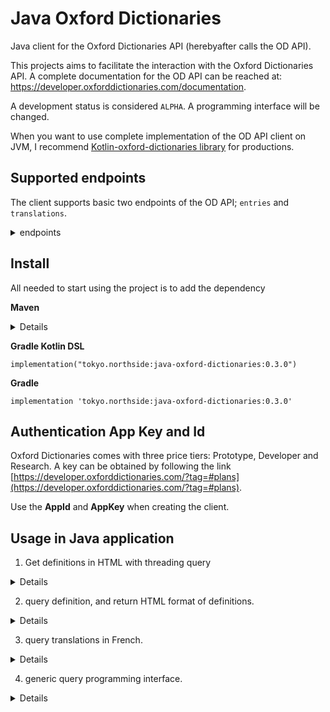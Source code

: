 # Java Oxford Dictionaries

Java client for the Oxford Dictionaries API (herebyafter calls the OD API).

This projects aims to facilitate the interaction with the Oxford Dictionaries API.
A complete documentation for the OD API can be reached at:
https://developer.oxforddictionaries.com/documentation.

A development status is considered `ALPHA`.
A programming interface will be changed.

When you want to use complete implementation of the OD API client on JVM,
I recommend [Kotlin-oxford-dictionaries library](https://search.maven.org/artifact/com.github.sparkmuse/kotlin-oxford-dictionaries) 
for productions.

## Supported endpoints

The client supports basic two endpoints of the OD API; `entries` and `translations`.

<details>
<summary>endpoints</summary>
<p>

| Api                                                                              	| Supported? 	|
|----------------------------------------------------------------------------------	|:----------:	|
| /api/v2/entries/{source_lang}/{word_id}:                                         	|      ✅     	|
| /api/v2/lemmas/{source_lang}/{word_id}:                                          	|           	|
| /api/v2/translations/{source_lang_translate}/{target_lang_translate}/{word_id}:  	|      ✅     	|
| /api/v2/thesaurus/{lang}/{word_id}:                                              	|            	|
| /api/v2/sentences/{source_lang}/{word_id}:                                       	|           	|
| /api/v2/words/{source_lang}:                                                     	|           	|
| /api/v2/inflections/{source_lang}/{word_id}:                                    	|           	|
| __Search__                                                                      	|            	|
| /api/v2/search/translations/{source_lang_search}/{target_lang_search}:           	|           	|
| /api/v2/search/{source_lang}:                                                    	|           	|
| /api/v2/search/thesaurus/{source_lang}                                           	|           	|
| __Utility__                                                                      	|            	|
| /api/v2/domains/{source_lang}:                                                   	|           	|
| /api/v2/domains/{source_lang_domains}/{target_lang_domains}:                     	|           	|
| /api/v2/fields:                                                                  	|           	|
| /api/v2/fields/{endpoint}:                                                       	|           	|
| /api/v2/filters:                                                                 	|           	|
| /api/v2/filters/{endpoint}:                                                      	|           	|
| /api/v2/grammaticalFeatures/{source_lang}:                                       	|           	|
| /api/v2/grammaticalFeatures/{source_lang_grammatical}/{target_lang_grammatical}: 	|           	|
| /api/v2/languages:                                                               	|           	|
| /api/v2/lexicalCategories/{source_lang}:                                         	|           	|
| /api/v2/lexicalCategories/{source_lang_lexical}/{target_lang_lexical}:           	|           	|
| /api/v2/registers/{source_lang}:                                                 	|           	|
| /api/v2/registers/{source_lang_registers}/{target_lang_registers}:               	|           	|

</p>
</details>

## Install

All needed to start using the project is to add the dependency

**Maven**
<details><p>

```xml
<dependency>
  <groupId>tokyo.northside</groupId>
  <artifactId>java-oxford-dictionaries</artifactId>
  <version>0.3.0</version>
</dependency>
```

</p></details>

**Gradle Kotlin DSL**
```console
implementation("tokyo.northside:java-oxford-dictionaries:0.3.0")
```

**Gradle**
```console
implementation 'tokyo.northside:java-oxford-dictionaries:0.3.0'
```

## Authentication App Key and Id

Oxford Dictionaries comes with three price tiers: Prototype, Developer and Research. A key can be obtained by following
the link [https://developer.oxforddictionaries.com/?tag=#plans](https://developer.oxforddictionaries.com/?tag=#plans).

Use the **AppId** and **AppKey**  when creating the client.

## Usage in Java application

1. Get definitions in HTML with threading query


<details>
<p>

```java
class Main {
     public static String getDefinitions() {
         String appId = System.getenv("APP_ID");
         String appKey = System.getenv("APP_KEY");
         String lang = "en-gb";
         boolean strictMatch = false;
         Collection<String> words = Arrays.asList("ace", "alpha");
         //
         OxfordThreadClient oxfordThreadClient = new OxfordThreadClient(appId, appkey);
         List<OxfordDictionaryEntry> result = oxfordThreadClient.getDefinitions(words, lang, strictMatch);
         //
         return result.stream()
                 .map(res -> res.getWord() + ": " + res.getArticle())
                 .collect(Collectors.joining("<br/>"));
     }
 }
```

</p>
</details>

2. query definition, and return HTML format of definitions.

<details>
<p>

```java
class Main {
 public static String getDefinitions() {
  String appId = System.getenv("APP_ID");
  String appKey = System.getenv("APP_KEY");
  String baseUrl = "https://od-api.oxforddictionaries.com/api/v2";
  String lang = "en-gb";
  boolean strictMatch = false;
  String word = "ace";
  //
  OxfordClient oxfordClient = new OxfordClient(appId, appKey, baseUrl);
  List<Result> results = oxfordClient.queryEntries(word, lang, strictMatch);
  //
  Result result = results.get(0);
  assert(result.getId().equals(word));
  //
  StringBuilder sb = new StringBuilder();
  List<LexicalEntry> lexicalEntries = result.getLExicalEntries();
  String title = lexicalEntry.getText();
  sb.append("<h3>").append(title).append("</h3>");
  for (LexicalEntry lexicalEntry: lexicalEntries) {
   sb.append("<ol>");
   for (Entry entry : lexicalEntry.getEntries()) {
    for (Sense sense : entry.getSenses()) {
     if (sense.getDefinitions() == null) {
      continue;
     }
     for (String text : sense.getDefinitions()) {
      sb.append("<li>").append(text).append("</li>");
     }
    }
   }
   sb.append("</ol>");
  }
  return sb.toString();
 }
}
```

</p></details>

3. query translations in French.

<details>
<p>

```java
import java.util.ArrayList;

class Main {
 public static List<String> getTranslations() {
  String appId = System.getenv("APP_ID");
  String appKey = System.getenv("APP_KEY");
  String baseUrl = "https://od-api.oxforddictionaries.com/api/v2";
  String source = "en-gb";
  String target = "fr";
  String word = "ace";
  //
  OxfordClient oxfordClient = new OxfordClient(appId, appKey, baseUrl);
  List<Result> results = oxfordClient.queryTranslations(word, source, target);
  //
  Result result = results.get(0);
  assert (result.getId().equals(word));
  //
  List<LexialEntry> lexicalEntries = result.getLexicalEntries();
  List<Entry> entries = lexicalEntries.get(0).getEntries();
  List<Sense> senses = entries.get(0).getSenses();
  List<Translation> translations = senses.get(0).getTranslations();
  //
  List<String> out = new ArrayList<>();
  for (Translation translation : translations) {
        out.add(translation.getText());
  }
  return out;
 }
}
```

</p>
</details>

4. generic query programming interface.

<details><p>

```java
class Main {
    public static void main() {
        OxfordClient oxfordClient = new OxfordClient(appId, appKey, baseUrl);
        RequestFactory f = new RequestFactory(appId, appKey, baseUrl);
        f.setQueryWord("ace");
        List<Result> results = oxfordClient.query(f.getURL(), f.getHeader());
    }
}
```

</p></details>